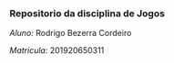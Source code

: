 ### Repositorio da disciplina de Jogos

_Aluno:_ Rodrigo Bezerra Cordeiro

_Matricula:_ 201920650311
